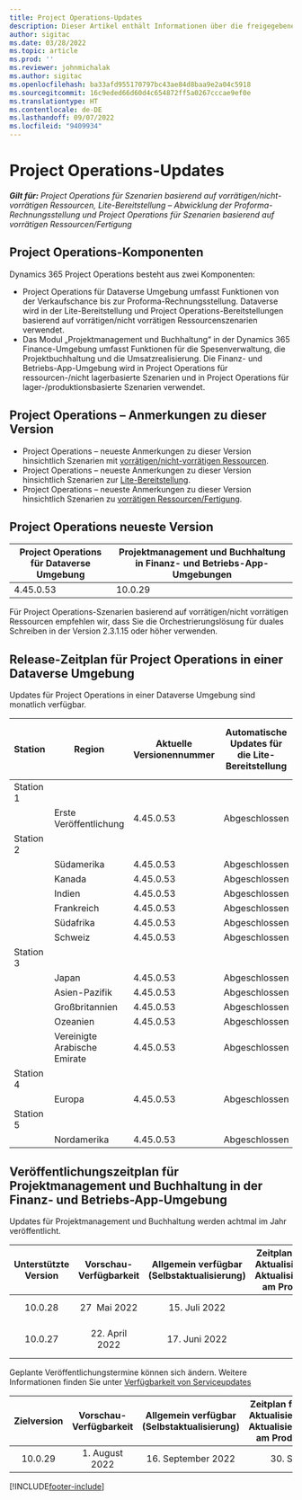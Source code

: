 ```yaml
---
title: Project Operations-Updates
description: Dieser Artikel enthält Informationen über die freigegebenen Versionen von Dynamics 365 Project Operations.
author: sigitac
ms.date: 03/28/2022
ms.topic: article
ms.prod: ''
ms.reviewer: johnmichalak
ms.author: sigitac
ms.openlocfilehash: ba33afd955170797bc43ae84d8baa9e2a04c5918
ms.sourcegitcommit: 16c9eded66d60d4c654872ff5a0267cccae9ef0e
ms.translationtype: HT
ms.contentlocale: de-DE
ms.lasthandoff: 09/07/2022
ms.locfileid: "9409934"
---
```

# <a name="project-operations-updates"></a>Project Operations-Updates

_**Gilt für:** Project Operations für Szenarien basierend auf vorrätigen/nicht-vorrätigen Ressourcen, Lite-Bereitstellung – Abwicklung der Proforma-Rechnungsstellung und Project Operations für Szenarien basierend auf vorrätigen Ressourcen/Fertigung_



## <a name="project-operations-components"></a>Project Operations-Komponenten

Dynamics 365 Project Operations besteht aus zwei Komponenten:

- Project Operations für Dataverse Umgebung umfasst Funktionen von der Verkaufschance bis zur Proforma-Rechnungsstellung. Dataverse wird in der Lite-Bereitstellung und Project Operations-Bereitstellungen basierend auf vorrätigen/nicht vorrätigen Ressourcenszenarien verwendet.
- Das Modul „Projektmanagement und Buchhaltung“ in der Dynamics 365 Finance-Umgebung umfasst Funktionen für die Spesenverwaltung, die Projektbuchhaltung und die Umsatzrealisierung. Die Finanz- und Betriebs-App-Umgebung wird in Project Operations für ressourcen-/nicht lagerbasierte Szenarien und in Project Operations für lager-/produktionsbasierte Szenarien verwendet.

## <a name="project-operations-release-notes"></a>Project Operations – Anmerkungen zu dieser Version
- Project Operations – neueste Anmerkungen zu dieser Version hinsichtlich Szenarien mit [vorrätigen/nicht-vorrätigen Ressourcen](whats-new-july-2022-resource-based.md).
- Project Operations – neueste Anmerkungen zu dieser Version hinsichtlich Szenarien zur [Lite-Bereitstellung](../pro/whats-new/whats-new-july-2022-lite.md).
- Project Operations – neueste Anmerkungen zu dieser Version hinsichtlich Szenarien zu [vorrätigen Ressourcen/Fertigung](../prod-pma/whats-new/whats-new-jul-2022-stocked.md).

## <a name="project-operations-latest-version"></a>Project Operations neueste Version

| Project Operations für Dataverse Umgebung | Projektmanagement und Buchhaltung in Finanz- und Betriebs-App-Umgebungen | 
| --- | --- |
| 4.45.0.53 | 10.0.29 |

Für Project Operations-Szenarien basierend auf vorrätigen/nicht vorrätigen Ressourcen empfehlen wir, dass Sie die Orchestrierungslösung für duales Schreiben in der Version 2.3.1.15 oder höher verwenden.

## <a name="release-schedule-for-project-operations-on-dataverse-environment"></a>Release-Zeitplan für Project Operations in einer Dataverse Umgebung

Updates für Project Operations in einer Dataverse Umgebung sind monatlich verfügbar. 

| Station | Region | Aktuelle Versionennummer | Automatische Updates für die Lite-Bereitstellung | Automatische Updates für Ressourcen-/Nicht-Lager-Bereitstellung | Nächst Versionsnummer | Nächste Version allgemein verfügbar |
|-----------|-----------------------|-----------------|--------------------|---------------------|---------------------|---------------------|
| Station 1 |   &nbsp;              |    &nbsp;       | &nbsp;             |      &nbsp;         |      &nbsp;         |      &nbsp;         |
|   &nbsp;  | Erste Veröffentlichung         |  4.45.0.53      | Abgeschlossen           | Abgeschlossen            | TBD                 | 09. September 2022      |
| Station 2 |   &nbsp;              |    &nbsp;       | &nbsp;             |      &nbsp;         |      &nbsp;         |      &nbsp;         |
|   &nbsp;  | Südamerika         |  4.45.0.53      | Abgeschlossen           | Abgeschlossen            | TBD                 | 09. September 2022       |
|   &nbsp;  | Kanada                |  4.45.0.53      | Abgeschlossen           | Abgeschlossen            | TBD                 | 09. September 2022       |
|   &nbsp;  | Indien                 |  4.45.0.53      | Abgeschlossen           | Abgeschlossen            | TBD                 | 09. September 2022       |
|   &nbsp;  | Frankreich                |  4.45.0.53      | Abgeschlossen           | Abgeschlossen            | TBD                 | 09. September 2022       |
|   &nbsp;  | Südafrika          |  4.45.0.53      | Abgeschlossen           | Abgeschlossen            | TBD                 | 09. September 2022       |
|   &nbsp;  | Schweiz           |  4.45.0.53      | Abgeschlossen           | Abgeschlossen            | TBD                 | 09. September 2022       |
| Station 3 |      &nbsp;           |     &nbsp;      |     &nbsp;         |      &nbsp;         |      &nbsp;         |      &nbsp;         |
|   &nbsp;  | Japan                 |  4.45.0.53      | Abgeschlossen      | Abgeschlossen       | TBD                 | 09. September 2022       |
|   &nbsp;  | Asien-Pazifik          |  4.45.0.53      | Abgeschlossen      | Abgeschlossen       | TBD                 | 09. September 2022       |
|   &nbsp;  | Großbritannien         |  4.45.0.53      | Abgeschlossen      | Abgeschlossen       | TBD                 | 09. September 2022       |
|   &nbsp;  | Ozeanien               |  4.45.0.53      | Abgeschlossen      | Abgeschlossen       | TBD                 | 09. September 2022       |
|   &nbsp;  | Vereinigte Arabische Emirate  |  4.45.0.53      | Abgeschlossen      | Abgeschlossen       | TBD                 | 09. September 2022       |
| Station 4 |     &nbsp;            |     &nbsp;      |     &nbsp;         |      &nbsp;         |      &nbsp;         |      &nbsp;         |
|   &nbsp;  | Europa                |  4.45.0.53      | Abgeschlossen           | Abgeschlossen            | TBD           | 16. September 2022       |
| Station 5 |     &nbsp;            |     &nbsp;      |     &nbsp;         |      &nbsp;         |      &nbsp;         |      &nbsp;         |
|   &nbsp;  | Nordamerika         |  4.45.0.53      | Abgeschlossen           | Abgeschlossen            | TBD           | 16. September 2022       |

## <a name="release-schedule-for-project-management-and-accounting-in-the-finance-and-operations-apps-environment"></a>Veröffentlichungszeitplan für Projektmanagement und Buchhaltung in der Finanz- und Betriebs-App-Umgebung

Updates für Projektmanagement und Buchhaltung werden achtmal im Jahr veröffentlicht.

|Unterstützte Version| Vorschau-Verfügbarkeit | Allgemein verfügbar (Selbstaktualisierung) | Zeitplan für die automatische Aktualisierung (über die LCS-Aktualisierungseinstellungen) am Produktionsstartdatum |   Serviceende   |
|:---------------:|:---------------------------:|:---------------------------------:|:--------------------------------------------------------------------:|:------------------:|
|     10.0.28     |      27  Mai 2022           |        15. Juli 2022              |                          29. Juli 2022                               | 21. Oktober 2022   |
|     10.0.27     |      22. April 2022         |        17. Juni 2022              |                          1. Juli 2022                                | 16. September 2022 |

Geplante Veröffentlichungstermine können sich ändern. Weitere Informationen finden Sie unter [Verfügbarkeit von Serviceupdates](/dynamics365/fin-ops-core/fin-ops/get-started/public-preview-releases?toc=%2fdynamics365%2ffinance%2ftoc.json)

|Zielversion | Vorschau-Verfügbarkeit | Allgemein verfügbar (Selbstaktualisierung) | Zeitplan für die automatische Aktualisierung (über die LCS-Aktualisierungseinstellungen) am Produktionsstartdatum |   Serviceende   |
|:---------------:|:---------------------------:|:---------------------------------:|:--------------------------------------------------------------------:|:------------------:|
|     10.0.29     |      1. August 2022         |       16. September 2022          |                        30. September 2022                            | 13. Jan. 2023   |

[!INCLUDE[footer-include](../includes/footer-banner.md)]
